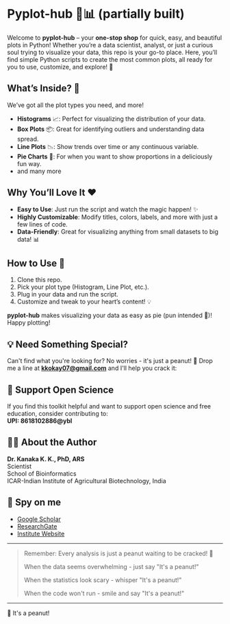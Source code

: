 # Pyplot-hub 🎨📊 (partially built)

Welcome to **pyplot-hub** – your **one-stop shop** for quick, easy, and beautiful plots in Python! Whether you’re a data scientist, analyst, or just a curious soul trying to visualize your data, this repo is your go-to place. Here, you’ll find simple Python scripts to create the most common plots, all ready for you to use, customize, and explore! 🚀

## What’s Inside? 🤔

We’ve got all the plot types you need, and more!

- **Histograms** 📈: Perfect for visualizing the distribution of your data.
- **Box Plots** 📦: Great for identifying outliers and understanding data spread.
- **Line Plots** 📉: Show trends over time or any continuous variable.
- **Pie Charts** 🥧: For when you want to show proportions in a deliciously fun way.
- and many more

## Why You’ll Love It ❤️

- **Easy to Use**: Just run the script and watch the magic happen! ✨
- **Highly Customizable**: Modify titles, colors, labels, and more with just a few lines of code.
- **Data-Friendly**: Great for visualizing anything from small datasets to big data! 📊

## How to Use 🚀

1. Clone this repo.
2. Pick your plot type (Histogram, Line Plot, etc.).
3. Plug in your data and run the script.
4. Customize and tweak to your heart’s content! 💡

**pyplot-hub** makes visualizing your data as easy as pie (pun intended 🥧)! Happy plotting!

## 💡 Need Something Special?
Can't find what you're looking for? No worries - it's just a peanut! 🥜
Drop me a line at **kkokay07@gmail.com** and I'll help you crack it:

## 🤝 Support Open Science
If you find this toolkit helpful and want to support open science and free education, consider contributing to:  
**UPI: 8618102886@ybl**

## 👨‍🔬 About the Author

**Dr. Kanaka K. K., PhD, ARS**  
Scientist  
School of Bioinformatics  
ICAR-Indian Institute of Agricultural Biotechnology, India

## 🔎 Spy on me
- [Google Scholar](https://scholar.google.com/citations?hl=en&user=0dQ7Sf8AAAAJ&view_op=list_works&sortby=pubdate)
- [ResearchGate](https://www.researchgate.net/profile/Kanaka-K-K/research)
- [Institute Website](https://iiab.icar.gov.in/staff/dr-kanaka-k-k/)

---

> Remember: Every analysis is just a peanut waiting to be cracked! 🥜
>
> When the data seems overwhelming - just say "It's a peanut!"
>
> When the statistics look scary - whisper "It's a peanut!"
>
> When the code won't run - smile and say "It's a peanut!"

---
🥜 It's a peanut!
